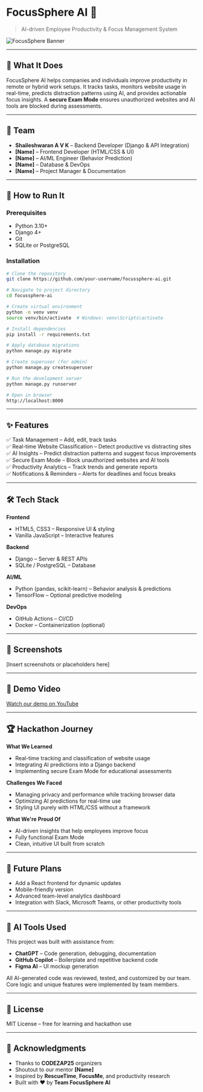 # FocusSphere AI 🚀

> AI-driven Employee Productivity & Focus Management System

![FocusSphere Banner](link-to-your-project-banner-or-logo)

---

## 🎯 What It Does

FocusSphere AI helps companies and individuals improve productivity in remote or hybrid work setups. It tracks tasks, monitors website usage in real-time, predicts distraction patterns using AI, and provides actionable focus insights. A **secure Exam Mode** ensures unauthorized websites and AI tools are blocked during assessments.

---

## 👥 Team

- **Shaileshwaran A V K** – Backend Developer (Django & API Integration)
- **[Name]** – Frontend Developer (HTML/CSS & UI)
- **[Name]** – AI/ML Engineer (Behavior Prediction)
- **[Name]** – Database & DevOps
- **[Name]** – Project Manager & Documentation

---

## 🚀 How to Run It

### Prerequisites

- Python 3.10+
- Django 4+
- Git
- SQLite or PostgreSQL

### Installation

```bash
# Clone the repository
git clone https://github.com/your-username/focussphere-ai.git

# Navigate to project directory
cd focussphere-ai

# Create virtual environment
python -m venv venv
source venv/bin/activate  # Windows: venv\Scripts\activate

# Install dependencies
pip install -r requirements.txt

# Apply database migrations
python manage.py migrate

# Create superuser (for admin)
python manage.py createsuperuser

# Run the development server
python manage.py runserver

# Open in browser
http://localhost:8000
```

---

## ✨ Features

✅ Task Management – Add, edit, track tasks  
✅ Real-time Website Classification – Detect productive vs distracting sites  
✅ AI Insights – Predict distraction patterns and suggest focus improvements  
✅ Secure Exam Mode – Block unauthorized websites and AI tools  
✅ Productivity Analytics – Track trends and generate reports  
✅ Notifications & Reminders – Alerts for deadlines and focus breaks

---

## 🛠️ Tech Stack

**Frontend**  
- HTML5, CSS3 – Responsive UI & styling  
- Vanilla JavaScript – Interactive features

**Backend**  
- Django – Server & REST APIs  
- SQLite / PostgreSQL – Database

**AI/ML**  
- Python (pandas, scikit-learn) – Behavior analysis & predictions  
- TensorFlow – Optional predictive modeling

**DevOps**  
- GitHub Actions – CI/CD  
- Docker – Containerization (optional)

---

## 📸 Screenshots

[Insert screenshots or placeholders here]

---

## 🎥 Demo Video

[Watch our demo on YouTube](link-to-demo-video)

---

## 🏆 Hackathon Journey

**What We Learned**  
- Real-time tracking and classification of website usage  
- Integrating AI predictions into a Django backend  
- Implementing secure Exam Mode for educational assessments

**Challenges We Faced**  
- Managing privacy and performance while tracking browser data  
- Optimizing AI predictions for real-time use  
- Styling UI purely with HTML/CSS without a framework

**What We're Proud Of**  
- AI-driven insights that help employees improve focus  
- Fully functional Exam Mode  
- Clean, intuitive UI built from scratch

---

## 🔮 Future Plans

- Add a React frontend for dynamic updates  
- Mobile-friendly version  
- Advanced team-level analytics dashboard  
- Integration with Slack, Microsoft Teams, or other productivity tools

---

## 🤝 AI Tools Used

This project was built with assistance from:  
- **ChatGPT** – Code generation, debugging, documentation  
- **GitHub Copilot** – Boilerplate and repetitive backend code  
- **Figma AI** – UI mockup generation

All AI-generated code was reviewed, tested, and customized by our team. Core logic and unique features were implemented by team members.

---

## 📄 License

MIT License – free for learning and hackathon use

---

## 🙏 Acknowledgments

- Thanks to **CODEZAP25** organizers  
- Shoutout to our mentor **[Name]**  
- Inspired by **RescueTime**, **FocusMe**, and productivity research  
- Built with ❤️ by **Team FocusSphere AI**
